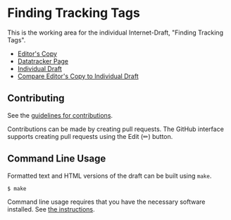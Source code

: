 # Finding Tracking Tags

This is the working area for the individual Internet-Draft, "Finding Tracking Tags".

* [Editor's Copy](https://ekr.github.io/draft-fossaceca-dult-finding/#go.draft-fossaceca-dult-finding.html)
* [Datatracker Page](https://datatracker.ietf.org/doc/draft-fossaceca-dult-finding)
* [Individual Draft](https://datatracker.ietf.org/doc/html/draft-fossaceca-dult-finding)
* [Compare Editor's Copy to Individual Draft](https://ekr.github.io/draft-fossaceca-dult-finding/#go.draft-fossaceca-dult-finding.diff)


## Contributing

See the
[guidelines for contributions](https://github.com/ekr/draft-fossaceca-dult-finding/blob/main/CONTRIBUTING.md).

Contributions can be made by creating pull requests.
The GitHub interface supports creating pull requests using the Edit (✏) button.


## Command Line Usage

Formatted text and HTML versions of the draft can be built using `make`.

```sh
$ make
```

Command line usage requires that you have the necessary software installed.  See
[the instructions](https://github.com/martinthomson/i-d-template/blob/main/doc/SETUP.md).

